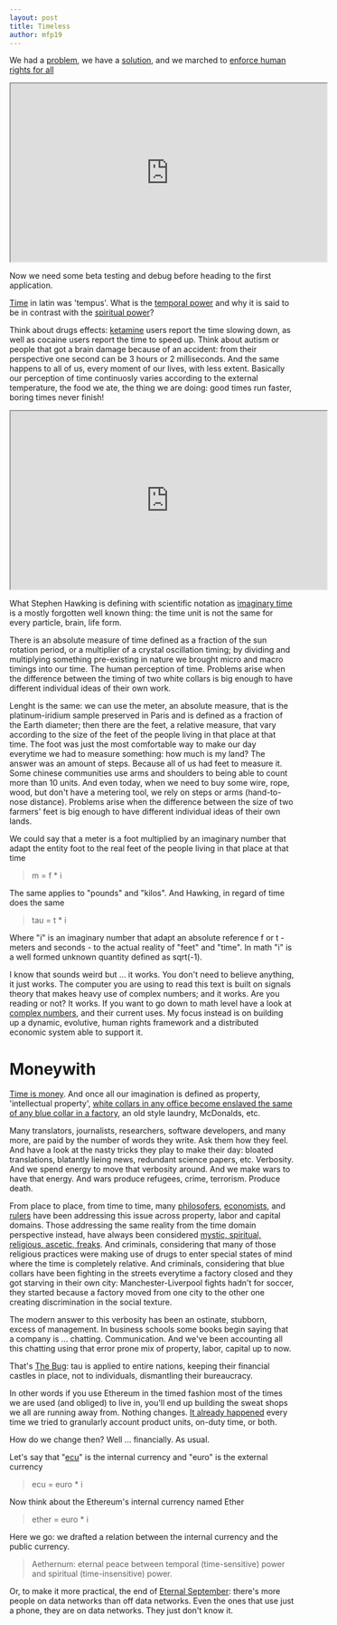 ```yaml
---
layout: post
title: Timeless
author: mfp19
---
```


We had a [problem](http://mfp19.github.io/2015/08/24/Integrity.html), we have a [solution](http://mfp19.github.io/2015/12/15/Solution.html), and we marched to [enforce human rights for all](http://mfp19.github.io/2015/12/17/Constitution.html) 

<iframe width="560" height="315" src="https://www.youtube.com/embed/wyLjbMBpGDA">Louis Armstrong - When The Saints Go Marching In</iframe>

Now we need some beta testing and debug before heading to the first application. 

[Time](https://en.wikipedia.org/wiki/Time) in latin was 'tempus'. What is the [temporal power](https://en.wikipedia.org/wiki/Temporal_power) and why it is said to be in contrast with the [spiritual power](https://en.wikipedia.org/wiki/Temporal_power_%28papal%29)? 

Think about drugs effects: [ketamine](https://en.wikipedia.org/wiki/Ketamine) users report the time slowing down, as well as cocaine users report the time to speed up. Think about autism or people that got a brain damage because of an accident: from their perspective one second can be 3 hours or 2 milliseconds. 
And the same happens to all of us, every moment of our lives, with less extent. Basically our perception of time continuosly varies according to the external temperature, the food we ate, the thing we are doing: good times run faster, boring times never finish! 

<iframe width="560" height="315" src="https://www.youtube.com/embed/T8y5EXFMD4s">Stephen Hawking about Imaginary Time</iframe>

What Stephen Hawking is defining with scientific notation as [imaginary time](https://en.wikipedia.org/wiki/Imaginary_time) is a mostly forgotten well known thing: the time unit is not the same for every particle, brain, life form. 

There is an absolute measure of time defined as a fraction of the sun rotation period, or a multiplier of a crystal oscillation timing; by dividing and multiplying something pre-existing in nature we brought micro and macro timings into our time. The human perception of time. Problems arise when the difference between the timing of two white collars is big enough to have different individual ideas of their own work. 

Lenght is the same: we can use the meter, an absolute measure, that is the platinum-iridium sample preserved in Paris and is defined as a fraction of the Earth diameter; then there are the feet, a relative measure, that vary according to the size of the feet of the people living in that place at that time. 
The foot was just the most comfortable way to make our day everytime we had to measure something: how much is my land? The answer was an amount of steps. Because all of us had feet to measure it. Some chinese communities use arms and shoulders to being able to count more than 10 units. And even today, when we need to buy some wire, rope, wood, but don't have a metering tool, we rely on steps or arms (hand-to-nose distance). Problems arise when the difference between the size of two farmers' feet is big enough to have different individual ideas of their own lands. 

We could say that a meter is a foot multiplied by an imaginary number that adapt the entity foot to the real feet of the people living in that place at that time

> m = f * i 

The same applies to "pounds" and "kilos". And Hawking, in regard of time does the same

> tau = t * i

Where "i" is an imaginary number that adapt an absolute reference f or t - meters and seconds - to the actual reality of "feet" and "time". In math "i" is a well formed unknown quantity defined as sqrt(-1). 

I know that sounds weird but ... it works. You don't need to believe anything, it just works. The computer you are using to read this text is built on signals theory that makes heavy use of complex numbers; and it works. Are you reading or not? It works. 
If you want to go down to math level have a look at [complex numbers](https://en.wikipedia.org/wiki/Complex_number), and their current uses. 
My focus instead is on building up a dynamic, evolutive, human rights framework and a distributed economic system able to support it. 

# Moneywith

[Time is money](https://en.wikipedia.org/wiki/Time_value_of_money). And once all our imagination is defined as property, 'intellectual property', [white collars in any office become enslaved the same of any blue collar in a factory](http://punto-informatico.it/1920367/PI/Lettere/lavoro-it-non-questione-diritto.aspx), an old style laundry, McDonalds, etc. 

Many translators, journalists, researchers, software developers, and many more, are paid by the number of words they write. Ask them how they feel. 
And have a look at the nasty tricks they play to make their day: bloated translations, blatantly lieing news, redundant science papers, etc. Verbosity. 
And we spend energy to move that verbosity around. And we make wars to have that energy. And wars produce refugees, crime, terrorism. Produce death. 

From place to place, from time to time, many [philosofers](https://en.wikipedia.org/wiki/Jean-Jacques_Rousseau), [economists](https://en.wikipedia.org/wiki/Karl_Marx), and [rulers](https://en.wikipedia.org/wiki/Joseph_Stalin) have been addressing this issue across property, labor and capital domains. 
Those addressing the same reality from the time domain perspective instead, have always been considered [mystic, spiritual, religious, ascetic, freaks](https://en.wikipedia.org/wiki/George_Gurdjieff). And criminals, considering that many of those religious practices were making use of drugs to enter special states of mind where the time is completely relative. And criminals, considering that blue collars have been fighting in the streets everytime a factory closed and they got starving in their own city: Manchester-Liverpool fights hadn't for soccer, they started because a factory moved from one city to the other one creating discrimination in the social texture. 

The modern answer to this verbosity has been an ostinate, stubborn, excess of management. In business schools some books begin saying that a company is ... chatting. Communication. And we've been accounting all this chatting using that error prone mix of property, labor, capital up to now. 

That's [The Bug](https://en.wikipedia.org/wiki/Bretton_Woods_system#The_Bretton_Woods_system_after_the_2008_crisis): tau is applied to entire nations, keeping their financial castles in place, not to individuals, dismantling their bureaucracy. 

In other words if you use Ethereum in the timed fashion most of the times we are used (and obliged) to live in, you'll end up building the sweat shops we all are running away from. Nothing changes. [It already happened](https://en.wikipedia.org/wiki/Scientific_management) every time we tried to granularly account product units, on-duty time, or both. 

How do we change then? Well ... financially. As usual. 

Let's say that "[ecu](https://en.wikipedia.org/wiki/European_Currency_Unit)" is the internal currency and "euro" is the external currency

> ecu = euro * i

Now think about the Ethereum's internal currency named Ether

> ether = euro * i

Here we go: we drafted a relation between the internal currency and the public currency.

> Aethernum: eternal peace between temporal (time-sensitive) power and spiritual (time-insensitive) power. 

Or, to make it more practical, the end of [Eternal September](https://en.wikipedia.org/wiki/Eternal_September): there's more people on data networks than off data networks. Even the ones that use just a phone, they are on data networks. They just don't know it. 


